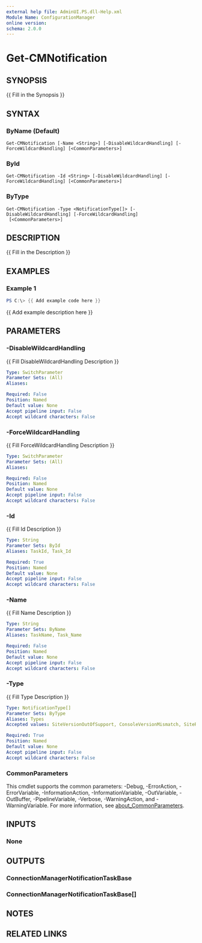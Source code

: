 ```yaml
---
external help file: AdminUI.PS.dll-Help.xml
Module Name: ConfigurationManager
online version:
schema: 2.0.0
---
```


# Get-CMNotification

## SYNOPSIS
{{ Fill in the Synopsis }}

## SYNTAX

### ByName (Default)
```
Get-CMNotification [-Name <String>] [-DisableWildcardHandling] [-ForceWildcardHandling] [<CommonParameters>]
```

### ById
```
Get-CMNotification -Id <String> [-DisableWildcardHandling] [-ForceWildcardHandling] [<CommonParameters>]
```

### ByType
```
Get-CMNotification -Type <NotificationType[]> [-DisableWildcardHandling] [-ForceWildcardHandling]
 [<CommonParameters>]
```

## DESCRIPTION
{{ Fill in the Description }}

## EXAMPLES

### Example 1
```powershell
PS C:\> {{ Add example code here }}
```

{{ Add example description here }}

## PARAMETERS

### -DisableWildcardHandling
{{ Fill DisableWildcardHandling Description }}

```yaml
Type: SwitchParameter
Parameter Sets: (All)
Aliases:

Required: False
Position: Named
Default value: None
Accept pipeline input: False
Accept wildcard characters: False
```

### -ForceWildcardHandling
{{ Fill ForceWildcardHandling Description }}

```yaml
Type: SwitchParameter
Parameter Sets: (All)
Aliases:

Required: False
Position: Named
Default value: None
Accept pipeline input: False
Accept wildcard characters: False
```

### -Id
{{ Fill Id Description }}

```yaml
Type: String
Parameter Sets: ById
Aliases: TaskId, Task_Id

Required: True
Position: Named
Default value: None
Accept pipeline input: False
Accept wildcard characters: False
```

### -Name
{{ Fill Name Description }}

```yaml
Type: String
Parameter Sets: ByName
Aliases: TaskName, Task_Name

Required: False
Position: Named
Default value: None
Accept pipeline input: False
Accept wildcard characters: False
```

### -Type
{{ Fill Type Description }}

```yaml
Type: NotificationType[]
Parameter Sets: ByType
Aliases: Types
Accepted values: SiteVersionOutOfSupport, ConsoleVersionMismatch, SiteReadonly, SiteVersionToBeExpired, EvalVersionExpired, EvalVersionApproachExpiration, UpdatePackageAvailable, SiteBusy, CloudConnectorMissing, PushNotificationsStayInformed, PushNotificationsPlanForChange, PushNotificationsFixIssue, OfficeAdrObsoleteChannelName, AzureTenantCertApproachExpiration, AzureTenantCertExpired, ManagementInsightsWin10OutOfSupport, ManagementInsightsWin7OutOfSupport, ConsoleCustomExtensionsFound, CloudConnectivityBroken, AzureTenantCertCloseToExpiration, ManagementInsightsGeneric

Required: True
Position: Named
Default value: None
Accept pipeline input: False
Accept wildcard characters: False
```

### CommonParameters
This cmdlet supports the common parameters: -Debug, -ErrorAction, -ErrorVariable, -InformationAction, -InformationVariable, -OutVariable, -OutBuffer, -PipelineVariable, -Verbose, -WarningAction, and -WarningVariable. For more information, see [about_CommonParameters](http://go.microsoft.com/fwlink/?LinkID=113216).

## INPUTS

### None

## OUTPUTS

### ConnectionManagerNotificationTaskBase

### ConnectionManagerNotificationTaskBase[]

## NOTES

## RELATED LINKS
